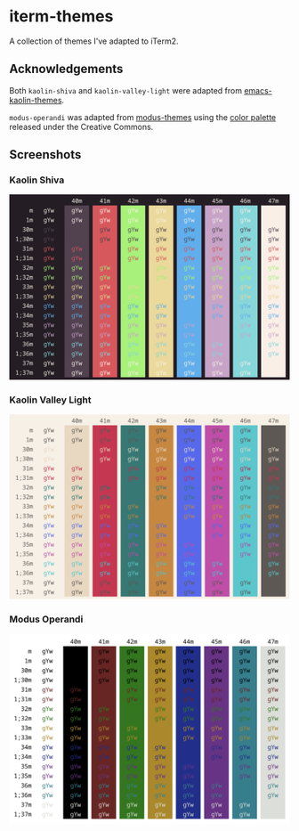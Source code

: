 # iterm-themes

A collection of themes I've adapted to iTerm2.

## Acknowledgements

Both `kaolin-shiva` and `kaolin-valley-light` were adapted from
[emacs-kaolin-themes](https://github.com/ogdenwebb/emacs-kaolin-themes).

`modus-operandi` was adapted from
[modus-themes](https://protesilaos.com/emacs/modus-themes) using the
[color palette](https://protesilaos.com/emacs/modus-themes-colors)
released under the Creative Commons.

## Screenshots

### Kaolin Shiva

![](screenshots/kaolin-shiva.png)

### Kaolin Valley Light

![](screenshots/kaolin-valley-light.png)

### Modus Operandi

![](screenshots/modus-operandi.png)
